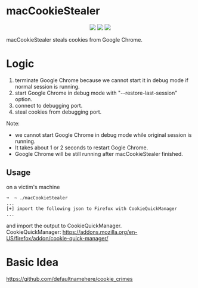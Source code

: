 # macCookieStealer
<p align="center">
<a href="https://opensource.org/licenses/MIT"><img src="https://img.shields.io/badge/license-MIT-_red.svg"></a>
<a href="https://github.com/kawakatz/macCookieStealer/issues"><img src="https://img.shields.io/badge/contributions-welcome-brightgreen.svg?style=flat"></a>
<a href="https://twitter.com/kawakatz"><img src="https://img.shields.io/twitter/follow/kawakatz.svg?logo=twitter"></a>
</p>
macCookieStealer steals cookies from Google Chrome.

# Logic
1. terminate Google Chrome because we cannot start it in debug mode if normal session is running.
2. start Google Chrome in debug mode with "--restore-last-session" option.
3. connect to debugging port.
4. steal cookies from debugging port.

Note:
- we cannot start Google Chrome in debug mode while original session is running.
- It takes about 1 or 2 seconds to restart Gogle Chrome.
- Google Chrome will be still running after macCookieStealer finished.

## Usage
on a victim's machine
```sh
➜  ~ ./macCookieStealer
...
[+] import the following json to Firefox with CookieQuickManager
...
```

and import the output to CookieQuickManager.<br>
CookieQuickManager: https://addons.mozilla.org/en-US/firefox/addon/cookie-quick-manager/

# Basic Idea
https://github.com/defaultnamehere/cookie_crimes
